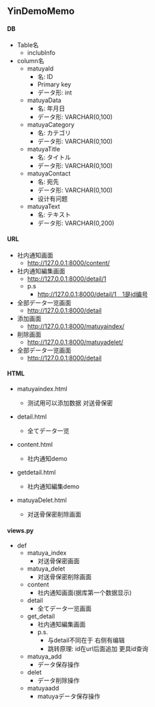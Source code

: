 ## YinDemoMemo


#### DB
 - Table名
    -  inclubInfo
 - column名
   - matuyaId
     - 名: ID
     - Primary key
     - データ形: int
   - matuyaData
     - 名: 年月日
     - データ形: VARCHAR(0,100)
   - matuyaCategory	
     - 名: カテゴリ
     - データ形: VARCHAR(0,100)
   - matuyaTitle
     - 名: タイトル
     - データ形: VARCHAR(0,100)
   - matuyaContact
     - 名: 宛先
     - データ形: VARCHAR(0,100)
      - 设计有问题 
   - matuyaText
     - 名: テキスト
     - データ形: VARCHAR(0,200)


#### URL
 - 社内通知画面
   - http://127.0.0.1:8000/content/
 - 社内通知編集画面
   - http://127.0.0.1:8000/detail/1
   - p.s
     - http://127.0.0.1:8000/detail/1　1是id编号
 - 全部データ一览画面
   - http://127.0.0.1:8000/detail
 - 添加画面
   - http://127.0.0.1:8000/matuyaindex/ 
 - 削除画面
   - http://127.0.0.1:8000/matuyadelet/
 - 全部データ一览画面
   - http://127.0.0.1:8000/detail


#### HTML
- matuyaindex.html

  - 测试用可以添加数据 对送骨保密

- detail.html

  - 全てデータ一览

- content.html

  - 社内通知demo

- getdetail.html

  - 社内通知編集demo
  
- matuyaDelet.html 
 
  - 对送骨保密削除画面
     


#### views.py
- def
  - matuya_index
    - 对送骨保密画面
  - matuya_delet
    - 对送骨保密削除画面
  - content
    - 社内通知画面(据库第一个数据显示)
  - detail
    -  全てデータ一览画面
  - get_detail
    - 社内通知編集画面
    - p.s.
      - 与detail不同在于 右侧有编辑
      - 跳转原理: id在url后面追加 更具id查询
  - matuya_add
    - データ保存操作
  - delet
    - データ削除操作
  - matuyaadd
    - matuyaデータ保存操作
